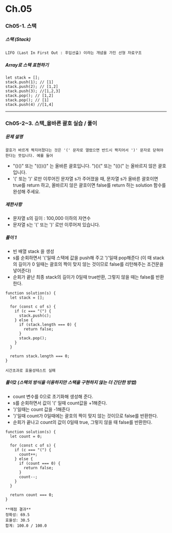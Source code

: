 # Ch.05
### Ch05-1. 스택
##### 스택 (Stack)
    LIFO (Last In First Out : 후입선출) 이라는 개념을 가진 선형 자료구조
##### Array로 스택 표현하기
~~~
let stack = [];
stack.push(1); // [1]
stack.push(2); // [1,2]
stack.push(3); //[1,2,3]
stack.pop(); // [1,2]
stack.pop(); // [1]
stack.push(4) //[1,4]
~~~
***
### Ch05-2~3. 스택_올바른 괄호 실습 / 풀이
##### 문제 설명
    괄호가 바르게 짝지어졌다는 것은 '(' 문자로 열렸으면 반드시 짝지어서 ')' 문자로 닫혀야 한다는 뜻입니다. 예를 들어

- "()()" 또는 "(())()" 는 올바른 괄호입니다.
")()(" 또는 "(()(" 는 올바르지 않은 괄호입니다.
- '(' 또는 ')' 로만 이루어진 문자열 s가 주어졌을 때, 문자열 s가 올바른 괄호이면 true를 return 하고, 올바르지 않은 괄호이면 false를 return 하는 solution 함수를 완성해 주세요.

##### 제한사항
- 문자열 s의 길이 : 100,000 이하의 자연수
- 문자열 s는 '(' 또는 ')' 로만 이루어져 있습니다.
##### 풀이 1
- 빈 배열 stack 을 생성
- s를 순회하면서 '('일때 스택에 값을 push해 주고 ')'일때 pop해준다 (이 때 stack의 길이가 0 일때는 괄호의 짝이 맞지 않는 것이므로 false를 리턴해주는 조건문을 넣어준다)
- 순회가 끝난 최종 stack의 길이가 0일때 true반환, 그렇지 않을 때는 false를 반환한다.
~~~
function solution(s) {
  let stack = [];

  for (const c of s) {
    if (c === "(") {
      stack.push(c);
    } else {
      if (stack.length === 0) {
        return false;
      }
      stack.pop();
    }
  }

  return stack.length === 0;
}
~~~
    시간초과로 효율성테스트 실패
##### 풀이2 (스택의 방식을 이용하지만 스택을 구현하지 않는 더 간단한 방법)
- count 변수를 0으로 초기화해 생성해 준다.
- s를 순회하면서 값이 '(' 일때 count값을 +1해준다.
- ')'일때는 count 값을 -1해준다
- ')'일때 count가 0일때에는 괄호의 짝이 맞지 않는 것이므로 false를 반환한다.
- 순회가 끝나고 count의 값이 0일때 true, 그렇지 않을 때 false를 반환한다.
~~~
function solution(s) {
  let count = 0;

  for (const c of s) {
    if (c === "(") {
      count++;
    } else {
      if (count === 0) {
        return false;
      }
      count--;
    }
  }

  return count === 0;
}
~~~
    **채점 결과**
    정확성: 69.5
    효율성: 30.5
    합계: 100.0 / 100.0